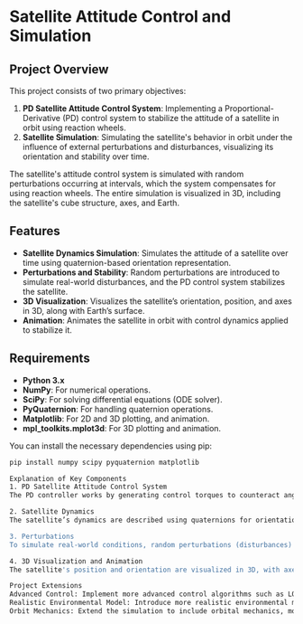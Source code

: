 # Satellite Attitude Control and Simulation

## Project Overview

This project consists of two primary objectives:

1. **PD Satellite Attitude Control System**: Implementing a Proportional-Derivative (PD) control system to stabilize the attitude of a satellite in orbit using reaction wheels.
2. **Satellite Simulation**: Simulating the satellite's behavior in orbit under the influence of external perturbations and disturbances, visualizing its orientation and stability over time.

The satellite's attitude control system is simulated with random perturbations occurring at intervals, which the system compensates for using reaction wheels. The entire simulation is visualized in 3D, including the satellite's cube structure, axes, and Earth.

## Features

- **Satellite Dynamics Simulation**: Simulates the attitude of a satellite over time using quaternion-based orientation representation.
- **Perturbations and Stability**: Random perturbations are introduced to simulate real-world disturbances, and the PD control system stabilizes the satellite.
- **3D Visualization**: Visualizes the satellite’s orientation, position, and axes in 3D, along with Earth’s surface.
- **Animation**: Animates the satellite in orbit with control dynamics applied to stabilize it.

## Requirements

- **Python 3.x**
- **NumPy**: For numerical operations.
- **SciPy**: For solving differential equations (ODE solver).
- **PyQuaternion**: For handling quaternion operations.
- **Matplotlib**: For 2D and 3D plotting, and animation.
- **mpl_toolkits.mplot3d**: For 3D plotting and animation.
  
You can install the necessary dependencies using pip:

```bash
pip install numpy scipy pyquaternion matplotlib

Explanation of Key Components
1. PD Satellite Attitude Control System
The PD controller works by generating control torques to counteract angular velocity errors and help stabilize the satellite. The gains for proportional (Kp) and derivative (Kd) control are adjustable parameters.

2. Satellite Dynamics
The satellite’s dynamics are described using quaternions for orientation and angular velocity. The satellite's orientation is updated over time using the quaternion derivative, and the control system adjusts the torque applied by the reaction wheels to maintain stability.

3. Perturbations
To simulate real-world conditions, random perturbations (disturbances) are added to the satellite’s system at regular intervals. The control system adjusts the satellite's attitude to stabilize it despite these disturbances.

4. 3D Visualization and Animation
The satellite's position and orientation are visualized in 3D, with axes indicating the satellite's orientation in space. The satellite orbits Earth, and its attitude is animated over time. The perturbations and stabilization process can be observed through the animation.

Project Extensions
Advanced Control: Implement more advanced control algorithms such as LQR or Kalman Filtering for satellite attitude stabilization.
Realistic Environmental Model: Introduce more realistic environmental models, including gravitational influences, drag, and external forces.
Orbit Mechanics: Extend the simulation to include orbital mechanics, modeling the satellite's movement in a realistic orbit around Earth.

